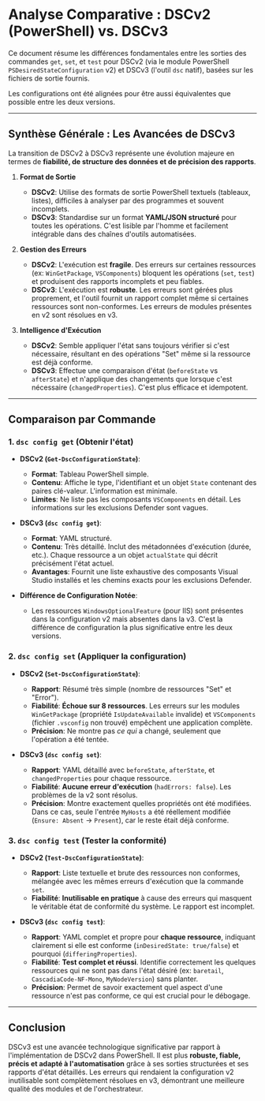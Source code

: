 # Analyse Comparative : DSCv2 (PowerShell) vs. DSCv3

Ce document résume les différences fondamentales entre les sorties des commandes `get`, `set`, et `test` pour DSCv2 (via le module PowerShell `PSDesiredStateConfiguration` v2) et DSCv3 (l'outil `dsc` natif), basées sur les fichiers de sortie fournis.

Les configurations ont été alignées pour être aussi équivalentes que possible entre les deux versions.

---

## Synthèse Générale : Les Avancées de DSCv3

La transition de DSCv2 à DSCv3 représente une évolution majeure en termes de **fiabilité, de structure des données et de précision des rapports**.

1.  **Format de Sortie**
    *   **DSCv2**: Utilise des formats de sortie PowerShell textuels (tableaux, listes), difficiles à analyser par des programmes et souvent incomplets.
    *   **DSCv3**: Standardise sur un format **YAML/JSON structuré** pour toutes les opérations. C'est lisible par l'homme et facilement intégrable dans des chaînes d'outils automatisées.

2.  **Gestion des Erreurs**
    *   **DSCv2**: L'exécution est **fragile**. Des erreurs sur certaines ressources (ex: `WinGetPackage`, `VSComponents`) bloquent les opérations (`set`, `test`) et produisent des rapports incomplets et peu fiables.
    *   **DSCv3**: L'exécution est **robuste**. Les erreurs sont gérées plus proprement, et l'outil fournit un rapport complet même si certaines ressources sont non-conformes. Les erreurs de modules présentes en v2 sont résolues en v3.

3.  **Intelligence d'Exécution**
    *   **DSCv2**: Semble appliquer l'état sans toujours vérifier si c'est nécessaire, résultant en des opérations "Set" même si la ressource est déjà conforme.
    *   **DSCv3**: Effectue une comparaison d'état (`beforeState` vs `afterState`) et n'applique des changements que lorsque c'est nécessaire (`changedProperties`). C'est plus efficace et idempotent.

---

## Comparaison par Commande

### 1. `dsc config get` (Obtenir l'état)

*   **DSCv2 (`Get-DscConfigurationState`)**:
    *   **Format**: Tableau PowerShell simple.
    *   **Contenu**: Affiche le type, l'identifiant et un objet `State` contenant des paires clé-valeur. L'information est minimale.
    *   **Limites**: Ne liste pas les composants `VSComponents` en détail. Les informations sur les exclusions Defender sont vagues.

*   **DSCv3 (`dsc config get`)**:
    *   **Format**: YAML structuré.
    *   **Contenu**: Très détaillé. Inclut des métadonnées d'exécution (durée, etc.). Chaque ressource a un objet `actualState` qui décrit précisément l'état actuel.
    *   **Avantages**: Fournit une liste exhaustive des composants Visual Studio installés et les chemins exacts pour les exclusions Defender.

*   **Différence de Configuration Notée**:
    *   Les ressources `WindowsOptionalFeature` (pour IIS) sont présentes dans la configuration v2 mais absentes dans la v3. C'est la différence de configuration la plus significative entre les deux versions.

### 2. `dsc config set` (Appliquer la configuration)

*   **DSCv2 (`Set-DscConfigurationState`)**:
    *   **Rapport**: Résumé très simple (nombre de ressources "Set" et "Error").
    *   **Fiabilité**: **Échoue sur 8 ressources**. Les erreurs sur les modules `WinGetPackage` (propriété `IsUpdateAvailable` invalide) et `VSComponents` (fichier `.vsconfig` non trouvé) empêchent une application complète.
    *   **Précision**: Ne montre pas *ce qui* a changé, seulement que l'opération a été tentée.

*   **DSCv3 (`dsc config set`)**:
    *   **Rapport**: YAML détaillé avec `beforeState`, `afterState`, et `changedProperties` pour chaque ressource.
    *   **Fiabilité**: **Aucune erreur d'exécution** (`hadErrors: false`). Les problèmes de la v2 sont résolus.
    *   **Précision**: Montre exactement quelles propriétés ont été modifiées. Dans ce cas, seule l'entrée `MyHosts` a été réellement modifiée (`Ensure: Absent` -> `Present`), car le reste était déjà conforme.

### 3. `dsc config test` (Tester la conformité)

*   **DSCv2 (`Test-DscConfigurationState`)**:
    *   **Rapport**: Liste textuelle et brute des ressources non conformes, mélangée avec les mêmes erreurs d'exécution que la commande `set`.
    *   **Fiabilité**: **Inutilisable en pratique** à cause des erreurs qui masquent le véritable état de conformité du système. Le rapport est incomplet.

*   **DSCv3 (`dsc config test`)**:
    *   **Rapport**: YAML complet et propre pour **chaque ressource**, indiquant clairement si elle est conforme (`inDesiredState: true/false`) et pourquoi (`differingProperties`).
    *   **Fiabilité**: **Test complet et réussi**. Identifie correctement les quelques ressources qui ne sont pas dans l'état désiré (ex: `baretail`, `CascadiaCode-NF-Mono`, `MyNodeVersion`) sans planter.
    *   **Précision**: Permet de savoir exactement quel aspect d'une ressource n'est pas conforme, ce qui est crucial pour le débogage.

---

## Conclusion

DSCv3 est une avancée technologique significative par rapport à l'implémentation de DSCv2 dans PowerShell. Il est plus **robuste, fiable, précis et adapté à l'automatisation** grâce à ses sorties structurées et ses rapports d'état détaillés. Les erreurs qui rendaient la configuration v2 inutilisable sont complètement résolues en v3, démontrant une meilleure qualité des modules et de l'orchestrateur.
